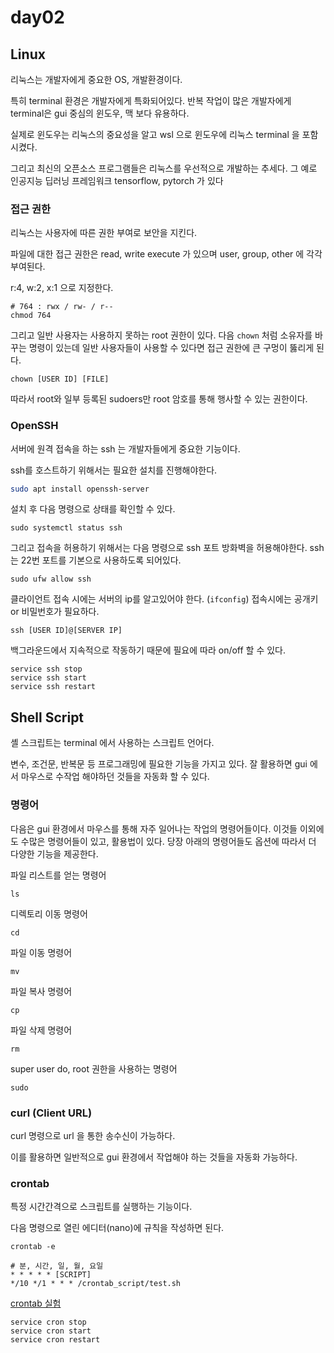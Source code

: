 # day02

## Linux

리눅스는 개발자에게 중요한 OS, 개발환경이다.

특히 terminal 환경은 개발자에게 특화되어있다.
반복 작업이 많은 개발자에게 terminal은 gui 중심의 윈도우, 맥 보다 유용하다.

실제로 윈도우는 리눅스의 중요성을 알고 wsl 으로 윈도우에 리눅스 terminal 을 포함시켰다.

그리고 최신의 오픈소스 프로그램들은 리눅스를 우선적으로 개발하는 추세다.
그 예로 인공지능 딥러닝 프레임워크 tensorflow, pytorch 가 있다

### 접근 권한

리눅스는 사용자에 따른 권한 부여로 보안을 지킨다.

파일에 대한 접근 권한은 read, write execute 가 있으며 user, group, other 에 각각 부여된다.

r:4, w:2, x:1 으로 지정한다.

```
# 764 : rwx / rw- / r--
chmod 764
```

그리고 일반 사용자는 사용하지 못하는 root 권한이 있다.
다음 `chown` 처럼 소유자를 바꾸는 명령이 있는데 일반 사용자들이 사용할 수 있다면 접근 권한에 큰 구멍이 뚫리게 된다.

```
chown [USER ID] [FILE]
```

따라서 root와 일부 등록된 sudoers만 root 암호를 통해 행사할 수 있는 권한이다.

### OpenSSH

서버에 원격 접속을 하는 ssh 는 개발자들에게 중요한 기능이다.

ssh를 호스트하기 위해서는 필요한 설치를 진행해야한다.

```bash
sudo apt install openssh-server
```

설치 후 다음 명령으로 상태를 확인할 수 있다.

```
sudo systemctl status ssh
```

그리고 접속을 허용하기 위해서는 다음 명령으로 ssh 포트 방화벽을 허용해야한다.
ssh는 22번 포트를 기본으로 사용하도록 되어있다.

```
sudo ufw allow ssh
```

클라이언트 접속 시에는 서버의 ip를 알고있어야 한다. (`ifconfig`)
접속시에는 공개키 or 비밀번호가 필요하다.

```
ssh [USER ID]@[SERVER IP]
```

백그라운드에서 지속적으로 작동하기 때문에 필요에 따라 on/off 할 수 있다.

```
service ssh stop
service ssh start
service ssh restart
```

## Shell Script

셸 스크립트는 terminal 에서 사용하는 스크립트 언어다.

변수, 조건문, 반복문 등 프로그래밍에 필요한 기능을 가지고 있다.
잘 활용하면 gui 에서 마우스로 수작업 해야하던 것들을 자동화 할 수 있다.

### 명령어

다음은 gui 환경에서 마우스를 통해 자주 일어나는 작업의 명령어들이다.
이것들 이외에도 수많은 명령어들이 있고, 활용법이 있다.
당장 아래의 명령어들도 옵션에 따라서 더 다양한 기능을 제공한다.

파일 리스트를 얻는 명령어

```
ls
```

디렉토리 이동 명령어

```
cd
```

파일 이동 명령어

```
mv
```

파일 복사 명령어

```
cp
```

파일 삭제 명령어

```
rm
```

super user do, root 권한을 사용하는 명령어

```
sudo
```

### curl (Client URL)

curl 명령으로 url 을 통한 송수신이 가능하다.

이를 활용하면 일반적으로 gui 환경에서 작업해야 하는 것들을 자동화 가능하다.

### crontab

특정 시간간격으로 스크립트를 실행하는 기능이다.

다음 명령으로 열린 에디터(nano)에 규칙을 작성하면 된다.

```
crontab -e
```

```
# 분, 시간, 일, 월, 요일
* * * * * [SCRIPT]
*/10 */1 * * * /crontab_script/test.sh
```

[crontab 실험](https://crontab.guru/)

```
service cron stop
service cron start
service cron restart
```
